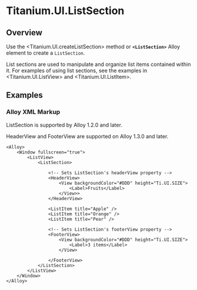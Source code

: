 # Titanium.UI.ListSection

<TypeHeader/>

## Overview

Use the <Titanium.UI.createListSection> method or **`<ListSection>`** Alloy element to create a `ListSection`.

List sections are used to manipulate and organize list items contained within it. For examples
of using list sections, see the examples in <Titanium.UI.ListView> and <Titanium.UI.ListItem>.

## Examples

### Alloy XML Markup

ListSection is supported by Alloy 1.2.0 and later.

HeaderView and FooterView are supported on Alloy 1.3.0 and later.

    <Alloy>
        <Window fullscreen="true">
            <ListView>
                <ListSection>

                    <!-- Sets ListSection's headerView property -->
                    <HeaderView>
                        <View backgroundColor="#DDD" height="Ti.UI.SIZE">
                            <Label>Fruits</Label>
                        </View>>
                    </HeaderView>

                    <ListItem title="Apple" />
                    <ListItem title="Orange" />
                    <ListItem title="Pear" />

                    <!-- Sets ListSection's footerView property -->
                    <FooterView>
                        <View backgroundColor="#DDD" height="Ti.UI.SIZE">
                            <Label>3 items</Label>
                        </View>

                    </FooterView>
                </ListSection>
            </ListView>
        </Window>
    </Alloy>

<ApiDocs/>
